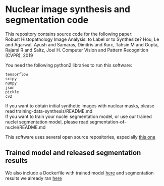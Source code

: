 # Nuclear image synthesis and segmentation code

This repository contains source code for the following paper:  
Robust Histopathology Image Analysis: to Label or to Synthesize? Hou, Le and Agarwal, Ayush and Samaras, Dimitris and Kurc, Tahsin M and Gupta, Rajarsi R and Saltz, Joel H. Computer Vision and Pattern Recognition (CVPR), 2019  

You need the following python2 libraries to run this software:  
```
tensorflow  
scipy  
numpy  
json  
pickle
cv2 
```

If you want to obtain initial synthetic images with nuclear masks, please read training-data-synthesis/README.md  
If you want to train your nuclei segmentation model, or use our trained nuclei segmentation model, please read segmentation-of-nuclei/README.md 

This software uses several open source repositories, especially [this one](https://github.com/carpedm20/simulated-unsupervised-tensorflow)

## Trained model and released segmentation results

We also include a Dockerfile with trained model [here](Dockerfile) and segmentation results we already ran [here](segmentation-of-nuclei/READMD.md)
